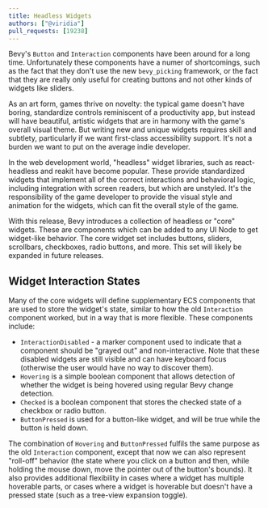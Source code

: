 ```yaml
---
title: Headless Widgets
authors: ["@viridia"]
pull_requests: [19238]
---
```


Bevy's `Button` and `Interaction` components have been around for a long time. Unfortunately
these components have a numer of shortcomings, such as the fact that they don't use the new
`bevy_picking` framework, or the fact that they are really only useful for creating buttons
and not other kinds of widgets like sliders.

As an art form, games thrive on novelty: the typical game doesn't have boring, standardize controls
reminiscent of a productivity app, but instead will have beautiful, artistic widgets that are
in harmony with the game's overall visual theme. But writing new and unique widgets requires
skill and subtlety, particularly if we want first-class accessibility support. It's not a burden we
want to put on the average indie developer.

In the web development world, "headless" widget libraries, such as react-headless and reakit have
become popular. These provide standardized widgets that implement all of the correct interactions and
behavioral logic, including integration with screen readers, but which are unstyled. It's the
responsibility of the game developer to provide the visual style and animation for the widgets,
which can fit the overall style of the game.

With this release, Bevy introduces a collection of headless or "core" widgets. These are components
which can be added to any UI Node to get widget-like behavior. The core widget set includes buttons,
sliders, scrollbars, checkboxes, radio buttons, and more. This set will likely be expanded in
future releases.

## Widget Interaction States

Many of the core widgets will define supplementary ECS components that are used to store the widget's
state, similar to how the old `Interaction` component worked, but in a way that is more flexible.
These components include:

- `InteractionDisabled` - a marker component used to indicate that a component should be
  "grayed out" and non-interactive. Note that these disabled widgets are still visible and can
  have keyboard focus (otherwise the user would have no way to discover them).
- `Hovering` is a simple boolean component that allows detection of whether the widget is being
  hovered using regular Bevy change detection.
- `Checked` is a boolean component that stores the checked state of a checkbox or radio button.
- `ButtonPressed` is used for a button-like widget, and will be true while the button is held down.

The combination of `Hovering` and `ButtonPressed` fulfils the same purpose as the old `Interaction`
component, except that now we can also represent "roll-off" behavior (the state where you click
on a button and then, while holding the mouse down, move the pointer out of the button's bounds).
It also provides additional flexibility in cases where a widget has multiple hoverable parts,
or cases where a widget is hoverable but doesn't have a pressed state (such as a tree-view expansion
toggle).
